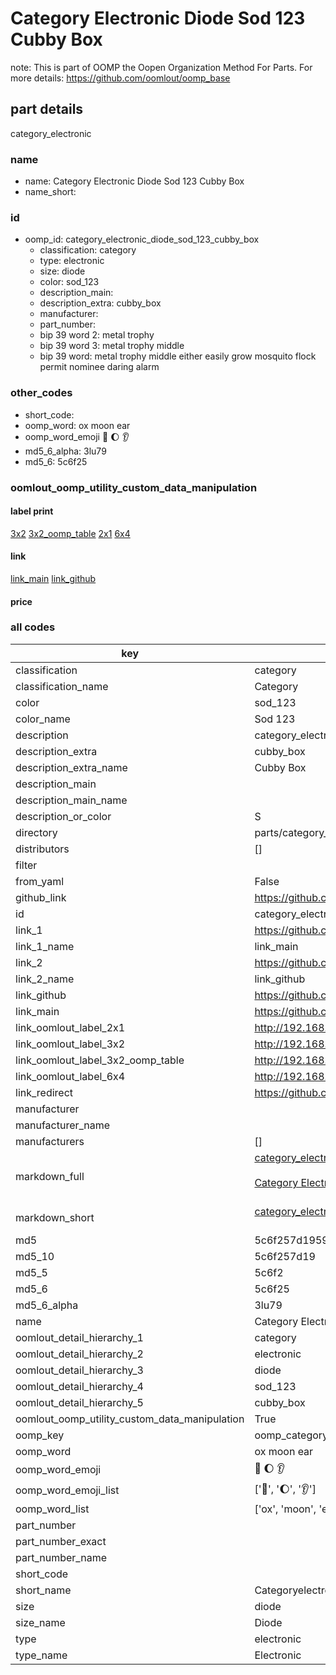 # Category Electronic Diode Sod 123 Cubby Box  

note: This is part of OOMP the Oopen Organization Method For Parts. For more details: https://github.com/oomlout/oomp_base

##  part details
  



category_electronic



### name
* name: Category Electronic Diode Sod 123 Cubby Box
* name_short: 
### id
* oomp_id: category_electronic_diode_sod_123_cubby_box
  * classification: category
  * type: electronic
  * size: diode
  * color: sod_123
  * description_main: 
  * description_extra: cubby_box
  * manufacturer: 
  * part_number: 
  * bip 39 word 2: metal trophy
  * bip 39 word 3: metal trophy middle
  * bip 39 word: metal trophy middle either easily grow mosquito flock permit nominee daring alarm

### other_codes
* short_code: 
* oomp_word: ox moon ear
* oomp_word_emoji :ox: :moon: :ear:
* md5_6_alpha: 3lu79
* md5_6: 5c6f25






### oomlout_oomp_utility_custom_data_manipulation
#### label print
[3x2](http://192.168.1.245:1112/?label=oomp%203lu79)
[3x2_oomp_table](http://192.168.1.108:1112/?label=oomp%203lu79)
[2x1](http://192.168.1.242:1112/?label=oomp%203lu79)
[6x4](http://192.168.1.55:1112/?label=oomp%203lu79)    

#### link

[link_main](https://github.com/oomlout/oomlout_oomp_version_1_messy/tree/main/parts/category_electronic_diode_sod_123_cubby_box) [link_github](https://github.com/oomlout/oomlout_oomp_version_1_messy/tree/main/parts/category_electronic_diode_sod_123_cubby_box)                             

#### price







### all codes 
| key | value |  
| --- | --- |  
| classification | category |  
| classification_name | Category |  
| color | sod_123 |  
| color_name | Sod 123 |  
| description | category_electronic |  
| description_extra | cubby_box |  
| description_extra_name | Cubby Box |  
| description_main |  |  
| description_main_name |  |  
| description_or_color | S  |  
| directory | parts/category_electronic_diode_sod_123_cubby_box |  
| distributors | [] |  
| filter |  |  
| from_yaml | False |  
| github_link | https://github.com/oomlout/oomlout_oomp_part_src/tree/main/parts/category_electronic_diode_sod_123_cubby_box |  
| id | category_electronic_diode_sod_123_cubby_box |  
| link_1 | https://github.com/oomlout/oomlout_oomp_version_1_messy/tree/main/parts/category_electronic_diode_sod_123_cubby_box |  
| link_1_name | link_main |  
| link_2 | https://github.com/oomlout/oomlout_oomp_version_1_messy/tree/main/parts/category_electronic_diode_sod_123_cubby_box |  
| link_2_name | link_github |  
| link_github | https://github.com/oomlout/oomlout_oomp_version_1_messy/tree/main/parts/category_electronic_diode_sod_123_cubby_box |  
| link_main | https://github.com/oomlout/oomlout_oomp_version_1_messy/tree/main/parts/category_electronic_diode_sod_123_cubby_box |  
| link_oomlout_label_2x1 | http://192.168.1.242:1112/?label=oomp%203lu79 |  
| link_oomlout_label_3x2 | http://192.168.1.245:1112/?label=oomp%203lu79 |  
| link_oomlout_label_3x2_oomp_table | http://192.168.1.108:1112/?label=oomp%203lu79 |  
| link_oomlout_label_6x4 | http://192.168.1.55:1112/?label=oomp%203lu79 |  
| link_redirect | https://github.com/oomlout/oomlout_oomp_version_1_messy/tree/main/parts/category_electronic_diode_sod_123_cubby_box |  
| manufacturer |  |  
| manufacturer_name |  |  
| manufacturers | [] |  
| markdown_full | [category_electronic_diode_sod_123_cubby_box](none)<br>[](none)<br>[Category Electronic Diode Sod 123 Cubby Box](none)<br><br> |  
| markdown_short | [category_electronic_diode_sod_123_cubby_box](none)<br><br> |  
| md5 | 5c6f257d195952019c22c47118ba3c60 |  
| md5_10 | 5c6f257d19 |  
| md5_5 | 5c6f2 |  
| md5_6 | 5c6f25 |  
| md5_6_alpha | 3lu79 |  
| name | Category Electronic Diode Sod 123 Cubby Box |  
| oomlout_detail_hierarchy_1 | category |  
| oomlout_detail_hierarchy_2 | electronic |  
| oomlout_detail_hierarchy_3 | diode |  
| oomlout_detail_hierarchy_4 | sod_123 |  
| oomlout_detail_hierarchy_5 | cubby_box |  
| oomlout_oomp_utility_custom_data_manipulation | True |  
| oomp_key | oomp_category_electronic_diode_sod_123_cubby_box |  
| oomp_word | ox moon ear |  
| oomp_word_emoji | :ox: :moon: :ear: |  
| oomp_word_emoji_list | [':ox:', ':moon:', ':ear:'] |  
| oomp_word_list | ['ox', 'moon', 'ear'] |  
| part_number |  |  
| part_number_exact |  |  
| part_number_name |  |  
| short_code |  |  
| short_name | Categoryelectronic |  
| size | diode |  
| size_name | Diode |  
| type | electronic |  
| type_name | Electronic |  
